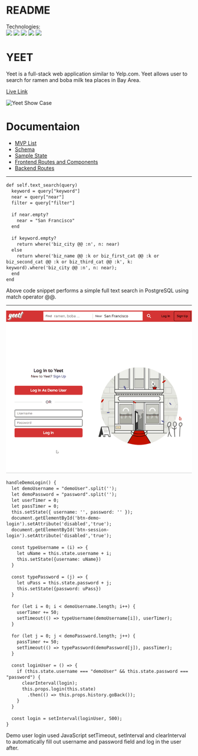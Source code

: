 # README

Technologies:  
<img src="https://img.shields.io/badge/Ruby-orange.svg"/>
<img src="https://img.shields.io/badge/Rails-green.svg"/>
<img src="https://img.shields.io/badge/React%2FRedux-informational.svg"/>
<img src="https://img.shields.io/badge/PostgreSQL-yellow.svg"/>
<img src="https://img.shields.io/badge/Ajax-inactive.svg"/>

# YEET

Yeet is a full-stack web application similar to Yelp.com. Yeet allows user to search for ramen and boba milk tea places in Bay Area.

[Live Link](https://yeet-fullstack.herokuapp.com/#/)

<!-- ![Image of Business Show Page](app/assets/images/yeet_show_page.jpg) -->
![Yeet Show Case](app/assets/images/yeet_show_case_small.gif)

# Documentaion

+ [MVP List](https://github.com/tokyoanime/yeet/wiki/mvp-list)
+ [Schema](https://github.com/tokyoanime/yeet/wiki/schema)
+ [Sample State](https://github.com/tokyoanime/yeet/wiki/sample-state)
+ [Frontend Routes and Components](https://github.com/tokyoanime/yeet/wiki/frontend-routes)
+ [Backend Routes](https://github.com/tokyoanime/yeet/wiki/backend-routes)

---

```
def self.text_search(query)
  keyword = query["keyword"]
  near = query["near"]
  filter = query["filter"]
  
  if near.empty?
    near = "San Francisco"
  end

  if keyword.empty?
    return where('biz_city @@ :n', n: near)
  else
    return where('biz_name @@ :k or biz_first_cat @@ :k or biz_second_cat @@ :k or biz_third_cat @@ :k', k: keyword).where('biz_city @@ :n', n: near);
  end
end
```
Above code snippet performs a simple full text search in PostgreSQL using match operator @@.

---

![Yeet Demo Login Show Case](app/assets/images/yeet_demo_login_show_case.gif)
```
handleDemoLogin() {
  let demoUsername = "demoUser".split('');
  let demoPassword = "password".split('');
  let userTimer = 0;
  let passTimer = 0;
  this.setState({ username: '', password: '' });
  document.getElementById('btn-demo-login').setAttribute('disabled','true');
  document.getElementById('btn-session-login').setAttribute('disabled','true');

  const typeUsername = (i) => {
    let uName = this.state.username + i;
    this.setState({username: uName})
  }

  const typePassword = (j) => {
    let uPass = this.state.password + j;
    this.setState({password: uPass})
  }

  for (let i = 0; i < demoUsername.length; i++) {
    userTimer += 50;
    setTimeout(() => typeUsername(demoUsername[i]), userTimer);
  }

  for (let j = 0; j < demoPassword.length; j++) {
    passTimer += 50;
    setTimeout(() => typePassword(demoPassword[j]), passTimer);
  }

  const loginUser = () => {
    if (this.state.username === "demoUser" && this.state.password === "password") {
      clearInterval(login);
      this.props.login(this.state)
        .then(() => this.props.history.goBack());
    }
  }

  const login = setInterval(loginUser, 500);
}
```
Demo user login used JavaScript setTimeout, setInterval and clearInterval to automatically fill out username and password field and log in the user after.

